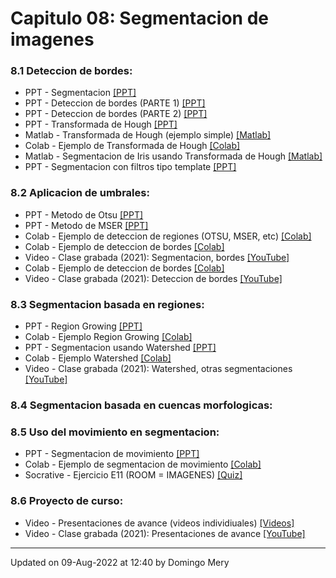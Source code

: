 
# Capitulo 08: Segmentacion de imagenes
### 8.1 Deteccion de bordes:
* PPT - Segmentacion [[PPT]](https://github.com/domingomery/imagenes/blob/master/clases/Cap08_Segmentacion/presentations/IMG08_Segmentation.pptx)
* PPT - Deteccion de bordes (PARTE 1) [[PPT]](https://github.com/domingomery/imagenes/blob/master/clases/Cap08_Segmentacion/presentations/IMG08_Bordes_1.pptx)
* PPT - Deteccion de bordes (PARTE 2) [[PPT]](https://github.com/domingomery/imagenes/blob/master/clases/Cap08_Segmentacion/presentations/IMG08_Bordes_2.pptx)
* PPT - Transformada de Hough [[PPT]](https://github.com/domingomery/imagenes/blob/master/clases/Cap08_Segmentacion/presentations/IMG08_Hough.pptx)
* Matlab - Transformada de Hough (ejemplo simple) [[Matlab]](https://github.com/domingomery/imagenes/blob/master/clases/Cap08_Segmentacion/matlab/IMG08_Hough_Toy.m)
* Colab - Ejemplo de Transformada de Hough [[Colab]](https://colab.research.google.com/drive/12gRRaaXfI3Prb39dmnClDOVxLtJNuBnQ?usp=sharing)
* Matlab - Segmentacion de Iris usando Transformada de Hough [[Matlab]](https://github.com/domingomery/imagenes/tree/master/clases/Cap08_Segmentacion/matlab/Ejemplo_Iris/)
* PPT - Segmentacion con filtros tipo template [[PPT]](https://github.com/domingomery/imagenes/blob/master/clases/Cap08_Segmentacion/presentations/IMG08_SegmentacionMascaras.pptx)
### 8.2 Aplicacion de umbrales:
* PPT - Metodo de Otsu [[PPT]](https://github.com/domingomery/imagenes/blob/master/clases/Cap08_Segmentacion/presentations/IMG08_Otsu.pptx)
* PPT - Metodo de MSER [[PPT]](https://github.com/domingomery/imagenes/blob/master/clases/Cap08_Segmentacion/presentations/IMG08_MSER.pptx)
* Colab - Ejemplo de deteccion de regiones (OTSU, MSER, etc) [[Colab]](https://colab.research.google.com/drive/1feA4SNDC2UXOPJ1EN52sAuao6C300iPS?usp=sharing)
* Colab - Ejemplo de deteccion de bordes [[Colab]](https://colab.research.google.com/drive/1v62bhGo5dVlk8ABFnYREpoUPy-8-pLMX?usp=sharing)
* Video - Clase grabada (2021): Segmentacion, bordes [[YouTube]](https://youtu.be/F5dKux7Laik)
* Colab - Ejemplo de deteccion de bordes [[Colab]](https://colab.research.google.com/drive/1v62bhGo5dVlk8ABFnYREpoUPy-8-pLMX?usp=sharing)
* Video - Clase grabada (2021): Deteccion de bordes [[YouTube]](https://youtu.be/4W8WXeX0lmw)
### 8.3 Segmentacion basada en regiones:
* PPT - Region Growing [[PPT]](https://github.com/domingomery/imagenes/blob/master/clases/Cap08_Segmentacion/presentations/IMG08_RegionGrowing.pptx)
* Colab - Ejemplo Region Growing [[Colab]](https://colab.research.google.com/drive/1lIWN2yGNcfNbgpp5X-GscwBOUTncexot?usp=sharing)
* PPT - Segmentacion usando Watershed [[PPT]](https://github.com/domingomery/imagenes/blob/master/clases/Cap08_Segmentacion/presentations/IMG08_Watershed.pptx)
* Colab - Ejemplo Watershed [[Colab]](https://colab.research.google.com/drive/1l4M3pcWWhAzcPG-rIVtCgaQDQ3OuZWCG?usp=sharing)
* Video - Clase grabada (2021): Watershed, otras segmentaciones [[YouTube]](https://youtu.be/9WTAoUiTvBs)
### 8.4 Segmentacion basada en cuencas morfologicas:
### 8.5 Uso del movimiento en segmentacion:
* PPT - Segmentacion de movimiento [[PPT]](https://github.com/domingomery/imagenes/blob/master/clases/Cap08_Segmentacion/presentations/IMG08_SegMovimiento.pptx)
* Colab - Ejemplo de segmentacion de movimiento [[Colab]](https://colab.research.google.com/drive/1DwxvBxMlQGHzX3D2gzmO7FiQAgOCAJ2g?usp=sharing)
* Socrative - Ejercicio E11 (ROOM = IMAGENES) [[Quiz]](http://www.socrative.com)
### 8.6 Proyecto de curso:
* Video - Presentaciones de avance (videos individiuales) [[Videos]](https://bit.ly/3G98zRK)
* Video - Clase grabada (2021): Presentaciones de avance [[YouTube]](https://youtu.be/l5d24-cvyGQ)
---


Updated on 09-Aug-2022 at 12:40 by Domingo Mery
